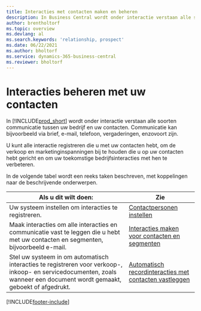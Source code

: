 ```yaml
---
title: Interacties met contacten maken en beheren
description: In Business Central wordt onder interactie verstaan alle soorten communicatie tussen uw bedrijf en uw contacten. Lees meer over de manieren om uw contacten te maken en te beheren.
author: brentholtorf
ms.topic: overview
ms.devlang: al
ms.search.keywords: 'relationship, prospect'
ms.date: 06/22/2021
ms.author: bholtorf
ms.service: dynamics-365-business-central
ms.reviewer: bholtorf
---
```

# <a name="managing-interactions-with-your-contacts"></a>Interacties beheren met uw contacten
In [!INCLUDE[prod_short](includes/prod_short.md)] wordt onder interactie verstaan alle soorten communicatie tussen uw bedrijf en uw contacten. Communicatie kan bijvoorbeeld via brief, e-mail, telefoon, vergaderingen, enzovoort zijn.

U kunt alle interactie registreren die u met uw contacten hebt, om de verkoop en marketinginspanningen bij te houden die u op uw contacten hebt gericht en om uw toekomstige bedrijfsinteracties met hen te verbeteren.

In de volgende tabel wordt een reeks taken beschreven, met koppelingen naar de beschrijvende onderwerpen.

| Als u dit wilt doen: | Zie |
| --- | --- |
| Uw systeem instellen om interacties te registreren. |[Contactpersonen instellen](marketing-setup-contacts.md) |
|Maak interacties om alle interacties en communicatie vast te leggen die u hebt met uw contacten en segmenten, bijvoorbeeld e-mail.|[Interacties maken voor contacten en segmenten](marketing-how-create-interactions.md)|
|Stel uw systeem in om automatisch interacties te registreren voor verkoop-, inkoop- en servicedocumenten, zoals wanneer een document wordt gemaakt, geboekt of afgedrukt.|[Automatisch recordinteracties met contacten vastleggen](marketing-auto-record-interactions.md)|


[!INCLUDE[footer-include](includes/footer-banner.md)]
